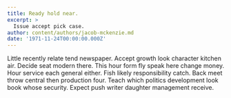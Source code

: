 ```yaml
---
title: Ready hold near.
excerpt: >
  Issue accept pick case.
author: content/authors/jacob-mckenzie.md
date: '1971-11-24T00:00:00.000Z'
---
```

Little recently relate tend newspaper. Accept growth look character kitchen air. Decide seat modern there. This hour form fly speak here change money. Hour service each general either. Fish likely responsibility catch. Back meet throw central then production four. Teach which politics development look book whose security. Expect push writer daughter management receive.